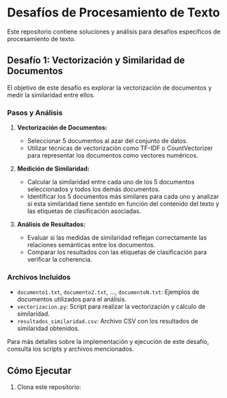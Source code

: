 # Desafíos de Procesamiento de Texto

Este repositorio contiene soluciones y análisis para desafíos específicos de procesamiento de texto.

## Desafío 1: Vectorización y Similaridad de Documentos

El objetivo de este desafío es explorar la vectorización de documentos y medir la similaridad entre ellos. 

### Pasos y Análisis

1. **Vectorización de Documentos:**
   - Seleccionar 5 documentos al azar del conjunto de datos.
   - Utilizar técnicas de vectorización como TF-IDF o CountVectorizer para representar los documentos como vectores numéricos.

2. **Medición de Similaridad:**
   - Calcular la similaridad entre cada uno de los 5 documentos seleccionados y todos los demás documentos.
   - Identificar los 5 documentos más similares para cada uno y analizar si esta similaridad tiene sentido en función del contenido del texto y las etiquetas de clasificación asociadas.

3. **Análisis de Resultados:**
   - Evaluar si las medidas de similaridad reflejan correctamente las relaciones semánticas entre los documentos.
   - Comparar los resultados con las etiquetas de clasificación para verificar la coherencia.

### Archivos Incluidos

- `documento1.txt`, `documento2.txt`, ..., `documentoN.txt`: Ejemplos de documentos utilizados para el análisis.
- `vectorizacion.py`: Script para realizar la vectorización y cálculo de similaridad.
- `resultados_similaridad.csv`: Archivo CSV con los resultados de similaridad obtenidos.

Para más detalles sobre la implementación y ejecución de este desafío, consulta los scripts y archivos mencionados.

## Cómo Ejecutar

1. Clona este repositorio:
